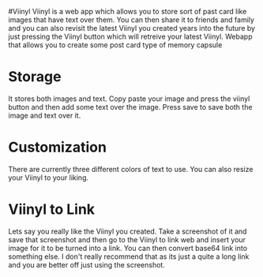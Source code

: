 
#Viinyl
Viinyl is a web app which allows you to store sort of past card like images that have text over them. You can then share it to friends and family and you can also revisit the latest Viinyl you created years into the future by just pressing the Viinyl button which will retreive your latest Viinyl.
Webapp that allows you to create some post card type of memory capsule
# Storage
It stores both images and text. Copy paste your image and press the viinyl button and then add some text over the image. Press save to save both the image and text over it.
# Customization
There are currently three different colors of text to use. You can also resize your Viinyl to your liking.
# Viinyl to Link
Lets say you really like the Viinyl you created. Take a screenshot of it and save that screenshot and then go to the Viinyl to link web and insert your image for it to be turned into a link.
You can then convert base64 link into something else. I don't really recommend that as its just a quite a long link and you are better off just using the screenshot.

